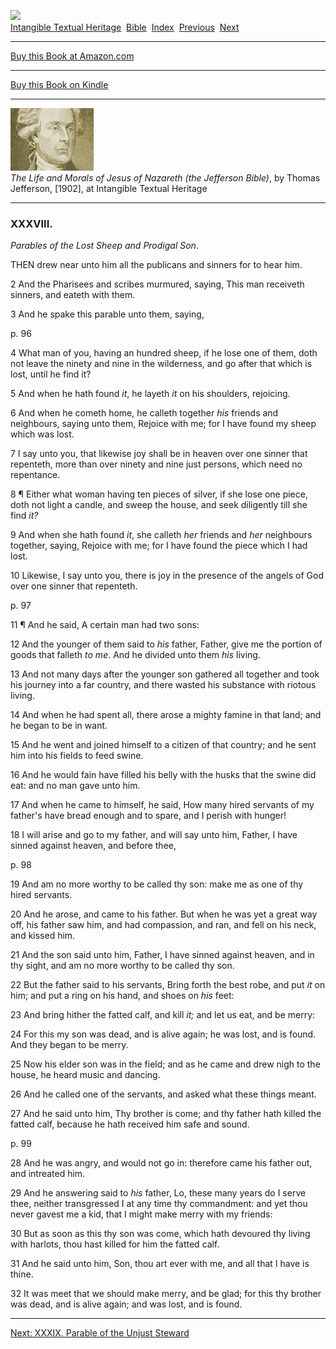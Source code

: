 <div class="filenav">

[![](../../cdshop/ithlogo.png)](../../index)  
[Intangible Textual Heritage](../../index)  [Bible](../index) 
[Index](index)  [Previous](jb41)  [Next](jb43) 

------------------------------------------------------------------------

[Buy this Book at
Amazon.com](https://www.amazon.com/exec/obidos/ASIN/141790576X/internetsacredte)

------------------------------------------------------------------------

[Buy this Book on
Kindle](https://www.amazon.com/exec/obidos/ASIN/B002KCO5UC/internetsacredte)

</div>

------------------------------------------------------------------------

[![](img/tease.jpg)](index)  
*The Life and Morals of Jesus of Nazareth (the Jefferson Bible)*, by
Thomas Jefferson, \[1902\], at Intangible Textual Heritage

------------------------------------------------------------------------

### XXXVIII.

<span class="small">*Parables of the Lost Sheep and Prodigal
Son*.</span>

THEN drew near unto him all the publicans and sinners for to hear him.

2 And the Pharisees and scribes murmured, saying, This man receiveth
sinners, and eateth with them.

3 And he spake this parable unto them, saying,

<span id="page_96">p. 96</span>

4 What man of you, having an hundred sheep, if he lose one of them, doth
not leave the ninety and nine in the wilderness, and go after that which
is lost, until he find it?

5 And when he hath found *it*, he layeth *it* on his shoulders,
rejoicing.

6 And when he cometh home, he calleth together *his* friends and
neighbours, saying unto them, Rejoice with me; for I have found my sheep
which was lost.

7 I say unto you, that likewise joy shall be in heaven over one sinner
that repenteth, more than over ninety and nine just persons, which need
no repentance.

8 ¶ Either what woman having ten pieces of silver, if she lose one
piece, doth not light a candle, and sweep the house, and seek diligently
till she find *it?*

9 And when she hath found *it*, she calleth *her* friends and *her*
neighbours together, saying, Rejoice with me; for I have found the piece
which I had lost.

10 Likewise, I say unto you, there is joy in the presence of the angels
of God over one sinner that repenteth.

<span id="page_97">p. 97</span>

11 ¶ And he said, A certain man had two sons:

12 And the younger of them said to *his* father, Father, give me the
portion of goods that falleth *to me*. And he divided unto them *his*
living.

13 And not many days after the younger son gathered all together and
took his journey into a far country, and there wasted his substance with
riotous living.

14 And when he had spent all, there arose a mighty famine in that land;
and he began to be in want.

15 And he went and joined himself to a citizen of that country; and he
sent him into his fields to feed swine.

16 And he would fain have filled his belly with the husks that the swine
did eat: and no man gave unto him.

17 And when he came to himself, he said, How many hired servants of my
father's have bread enough and to spare, and I perish with hunger!

18 I will arise and go to my father, and will say unto him, Father, I
have sinned against heaven, and before thee,

<span id="page_98">p. 98</span>

19 And am no more worthy to be called thy son: make me as one of thy
hired servants.

20 And he arose, and came to his father. But when he was yet a great way
off, his father saw him, and had compassion, and ran, and fell on his
neck, and kissed him.

21 And the son said unto him, Father, I have sinned against heaven, and
in thy sight, and am no more worthy to be called thy son.

22 But the father said to his servants, Bring forth the best robe, and
put *it* on him; and put a ring on his hand, and shoes on *his* feet:

23 And bring hither the fatted calf, and kill *it;* and let us eat, and
be merry:

24 For this my son was dead, and is alive again; he was lost, and is
found. And they began to be merry.

25 Now his elder son was in the field; and as he came and drew nigh to
the house, he heard music and dancing.

26 And he called one of the servants, and asked what these things meant.

27 And he said unto him, Thy brother is come; and thy father hath killed
the fatted calf, because he hath received him safe and sound.

<span id="page_99">p. 99</span>

28 And he was angry, and would not go in: therefore came his father out,
and intreated him.

29 And he answering said to *his* father, Lo, these many years do I
serve thee, neither transgressed I at any time thy commandment: and yet
thou never gavest me a kid, that I might make merry with my friends:

30 But as soon as this thy son was come, which hath devoured thy living
with harlots, thou hast killed for him the fatted calf.

31 And he said unto him, Son, thou art ever with me, and all that I have
is thine.

32 It was meet that we should make merry, and be glad; for this thy
brother was dead, and is alive again; and was lost, and is found.

<div class="filenav">

------------------------------------------------------------------------

[Next: XXXIX. Parable of the Unjust Steward](jb43)

</div>
